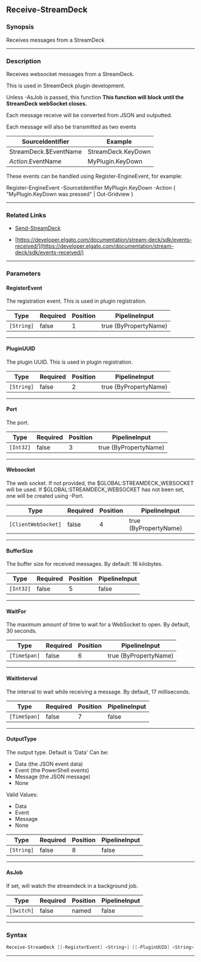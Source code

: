 Receive-StreamDeck
------------------
### Synopsis
Receives messages from a StreamDeck

---
### Description

Receives websocket messages from a StreamDeck.

This is used in StreamDeck plugin development.

Unless -AsJob is passed, this function **This function will block until the StreamDeck webSocket closes.**

Each message receive will be converted from JSON and outputted.

Each message will also be transmitted as two events

|    SourceIdentifier   |         Example         |
|-----------------------|-------------------------|
| StreamDeck.$EventName |    StreamDeck.KeyDown   |
| $Action.$EventName    |    MyPlugin.KeyDown     |

These events can be handled using Register-EngineEvent, for example:

Register-EngineEvent -SourceIdentifier MyPlugin.KeyDown -Action {
    "MyPlugin.KeyDown was pressed" | Out-Gridview
}

---
### Related Links
* [Send-StreamDeck](Send-StreamDeck.md)



* [https://developer.elgato.com/documentation/stream-deck/sdk/events-received/](https://developer.elgato.com/documentation/stream-deck/sdk/events-received/)



---
### Parameters
#### **RegisterEvent**

The registration event. This is used in plugin registration.






|Type      |Required|Position|PipelineInput        |
|----------|--------|--------|---------------------|
|`[String]`|false   |1       |true (ByPropertyName)|



---
#### **PluginUUID**

The plugin UUID.  This is used in plugin registration.






|Type      |Required|Position|PipelineInput        |
|----------|--------|--------|---------------------|
|`[String]`|false   |2       |true (ByPropertyName)|



---
#### **Port**

The port.






|Type     |Required|Position|PipelineInput        |
|---------|--------|--------|---------------------|
|`[Int32]`|false   |3       |true (ByPropertyName)|



---
#### **Websocket**

The web socket.
If not provided, the $GLOBAL:STREAMDECK_WEBSOCKET will be used.
If $GLOBAL:STREAMDECK_WEBSOCKET has not been set, one will be created using -Port.






|Type               |Required|Position|PipelineInput        |
|-------------------|--------|--------|---------------------|
|`[ClientWebSocket]`|false   |4       |true (ByPropertyName)|



---
#### **BufferSize**

The buffer size for received messages.  By default: 16 kilobytes.






|Type     |Required|Position|PipelineInput|
|---------|--------|--------|-------------|
|`[Int32]`|false   |5       |false        |



---
#### **WaitFor**

The maximum amount of time to wait for a WebSocket to open.  By default, 30 seconds.






|Type        |Required|Position|PipelineInput        |
|------------|--------|--------|---------------------|
|`[TimeSpan]`|false   |6       |true (ByPropertyName)|



---
#### **WaitInterval**

The interval to wait while receiving a message.  By default, 17 milliseconds.






|Type        |Required|Position|PipelineInput|
|------------|--------|--------|-------------|
|`[TimeSpan]`|false   |7       |false        |



---
#### **OutputType**

The output type.  Default is 'Data' Can be:
* Data    (the JSON event data)
* Event   (the PowerShell events)
* Message (the JSON message)
* None



Valid Values:

* Data
* Event
* Message
* None






|Type      |Required|Position|PipelineInput|
|----------|--------|--------|-------------|
|`[String]`|false   |8       |false        |



---
#### **AsJob**

If set, will watch the streamdeck in a background job.






|Type      |Required|Position|PipelineInput|
|----------|--------|--------|-------------|
|`[Switch]`|false   |named   |false        |



---
### Syntax
```PowerShell
Receive-StreamDeck [[-RegisterEvent] <String>] [[-PluginUUID] <String>] [[-Port] <Int32>] [[-Websocket] <ClientWebSocket>] [[-BufferSize] <Int32>] [[-WaitFor] <TimeSpan>] [[-WaitInterval] <TimeSpan>] [[-OutputType] <String>] [-AsJob] [<CommonParameters>]
```
---
